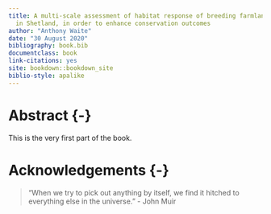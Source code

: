 ```yaml
---
title: A multi-scale assessment of habitat response of breeding farmland waders
  in Shetland, in order to enhance conservation outcomes
author: "Anthony Waite"
date: "30 August 2020"
bibliography: book.bib
documentclass: book
link-citations: yes
site: bookdown::bookdown_site
biblio-style: apalike
---
```


# Abstract {-}

This is the very first part of the book.

# Acknowledgements {-}

> “When we try to pick out anything by itself, we find it hitched to everything else in the universe.” - John Muir



<!-- 

TOCs
List of tables
List of figures
Acknowledgements
Declaration of individual authorship
Abstract
Introduction
Methodology
Results
Discussion
References
Appendicies
->

# Preface {-}
